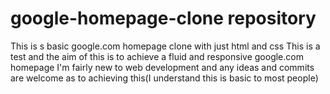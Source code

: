 # google-homepage-clone repository
This is s basic google.com homepage clone with just html and css
This is a test and the aim of this is to achieve a fluid and responsive google.com homepage
I'm fairly new to web development and any ideas and commits are welcome as to achieving this(I understand this is basic to most people)

